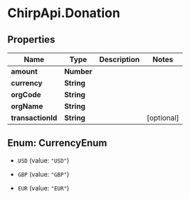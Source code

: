 # ChirpApi.Donation

## Properties
Name | Type | Description | Notes
------------ | ------------- | ------------- | -------------
**amount** | **Number** |  | 
**currency** | **String** |  | 
**orgCode** | **String** |  | 
**orgName** | **String** |  | 
**transactionId** | **String** |  | [optional] 


<a name="CurrencyEnum"></a>
## Enum: CurrencyEnum


* `USD` (value: `"USD"`)

* `GBP` (value: `"GBP"`)

* `EUR` (value: `"EUR"`)





